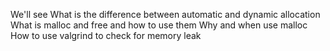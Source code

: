 We'll see 
What is the difference between automatic and dynamic allocation
What is malloc and free and how to use them
Why and when use malloc
How to use valgrind to check for memory leak
